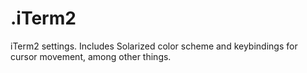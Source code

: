 # .iTerm2
iTerm2 settings. Includes Solarized color scheme and keybindings for cursor movement, among other things.
